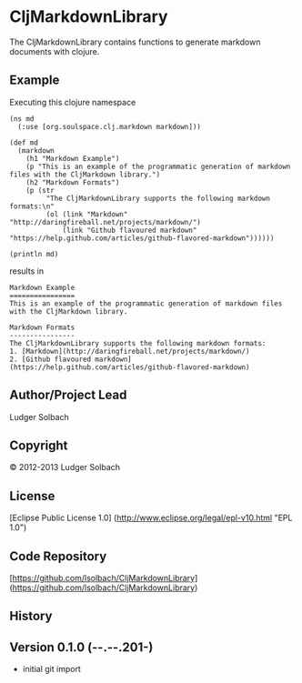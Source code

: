 CljMarkdownLibrary
==================
The CljMarkdownLibrary contains functions to generate markdown documents with clojure.

Example
-------

Executing this clojure namespace 

```
(ns md
  (:use [org.soulspace.clj.markdown markdown]))

(def md
  (markdown
    (h1 "Markdown Example")
    (p "This is an example of the programmatic generation of markdown files with the CljMarkdown library.")
    (h2 "Markdown Formats")
    (p (str
         "The CljMarkdownLibrary supports the following markdown formats:\n"
         (ol (link "Markdown" "http://daringfireball.net/projects/markdown/")
             (link "Github flavoured markdown" "https://help.github.com/articles/github-flavored-markdown"))))))

(println md)
```

results in

```
Markdown Example
================
This is an example of the programmatic generation of markdown files with the CljMarkdown library.

Markdown Formats
----------------
The CljMarkdownLibrary supports the following markdown formats:
1. [Markdown](http://daringfireball.net/projects/markdown/)
2. [Github flavoured markdown](https://help.github.com/articles/github-flavored-markdown)
```

Author/Project Lead
-------------------
Ludger Solbach

Copyright
---------
© 2012-2013 Ludger Solbach

License
-------
[Eclipse Public License 1.0] (http://www.eclipse.org/legal/epl-v10.html "EPL 1.0")

Code Repository
---------------
[https://github.com/lsolbach/CljMarkdownLibrary] (https://github.com/lsolbach/CljMarkdownLibrary)

History
-------

Version 0.1.0 (--.--.201-)
--------------------------
* initial git import
